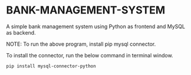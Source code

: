 # BANK-MANAGEMENT-SYSTEM
A simple bank management system using Python as frontend and MySQL as backend.

NOTE: To run the above program, install pip mysql connector.

To install the connector, run the below command in terminal window.

```pip install mysql-connector-python```
